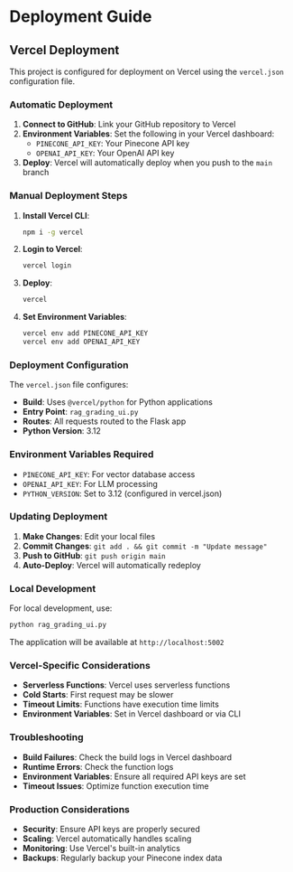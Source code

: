 # Deployment Guide

## Vercel Deployment

This project is configured for deployment on Vercel using the `vercel.json` configuration file.

### Automatic Deployment

1. **Connect to GitHub**: Link your GitHub repository to Vercel
2. **Environment Variables**: Set the following in your Vercel dashboard:
   - `PINECONE_API_KEY`: Your Pinecone API key
   - `OPENAI_API_KEY`: Your OpenAI API key
3. **Deploy**: Vercel will automatically deploy when you push to the `main` branch

### Manual Deployment Steps

1. **Install Vercel CLI**:
   ```bash
   npm i -g vercel
   ```

2. **Login to Vercel**:
   ```bash
   vercel login
   ```

3. **Deploy**:
   ```bash
   vercel
   ```

4. **Set Environment Variables**:
   ```bash
   vercel env add PINECONE_API_KEY
   vercel env add OPENAI_API_KEY
   ```

### Deployment Configuration

The `vercel.json` file configures:
- **Build**: Uses `@vercel/python` for Python applications
- **Entry Point**: `rag_grading_ui.py`
- **Routes**: All requests routed to the Flask app
- **Python Version**: 3.12

### Environment Variables Required

- `PINECONE_API_KEY`: For vector database access
- `OPENAI_API_KEY`: For LLM processing
- `PYTHON_VERSION`: Set to 3.12 (configured in vercel.json)

### Updating Deployment

1. **Make Changes**: Edit your local files
2. **Commit Changes**: `git add . && git commit -m "Update message"`
3. **Push to GitHub**: `git push origin main`
4. **Auto-Deploy**: Vercel will automatically redeploy

### Local Development

For local development, use:
```bash
python rag_grading_ui.py
```

The application will be available at `http://localhost:5002`

### Vercel-Specific Considerations

- **Serverless Functions**: Vercel uses serverless functions
- **Cold Starts**: First request may be slower
- **Timeout Limits**: Functions have execution time limits
- **Environment Variables**: Set in Vercel dashboard or via CLI

### Troubleshooting

- **Build Failures**: Check the build logs in Vercel dashboard
- **Runtime Errors**: Check the function logs
- **Environment Variables**: Ensure all required API keys are set
- **Timeout Issues**: Optimize function execution time

### Production Considerations

- **Security**: Ensure API keys are properly secured
- **Scaling**: Vercel automatically handles scaling
- **Monitoring**: Use Vercel's built-in analytics
- **Backups**: Regularly backup your Pinecone index data 